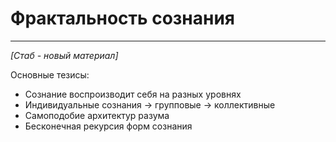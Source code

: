 # Фрактальность сознания



---

*[Стаб - новый материал]*

Основные тезисы:
- Сознание воспроизводит себя на разных уровнях
- Индивидуальные сознания → групповые → коллективные
- Самоподобие архитектур разума
- Бесконечная рекурсия форм сознания